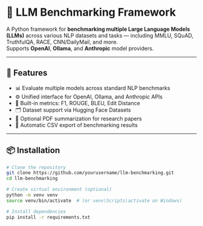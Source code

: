 # 🧠 LLM Benchmarking Framework

A Python framework for **benchmarking multiple Large Language Models (LLMs)** across various NLP datasets and tasks — including MMLU, SQuAD, TruthfulQA, RACE, CNN/DailyMail, and more.  
Supports **OpenAI**, **Ollama**, and **Anthropic** model providers.

---

## 🚀 Features

- 📊 Evaluate multiple models across standard NLP benchmarks  
- ⚙️ Unified interface for OpenAI, Ollama, and Anthropic APIs  
- 🧮 Built-in metrics: F1, ROUGE, BLEU, Edit Distance  
- 🗂️ Dataset support via Hugging Face Datasets  
- 📄 Optional PDF summarization for research papers  
- 💾 Automatic CSV export of benchmarking results  

---

## 📦 Installation

```bash
# Clone the repository
git clone https://github.com/yourusername/llm-benchmarking.git
cd llm-benchmarking

# Create virtual environment (optional)
python -m venv venv
source venv/bin/activate  # (or venv\Scripts\activate on Windows)

# Install dependencies
pip install -r requirements.txt
